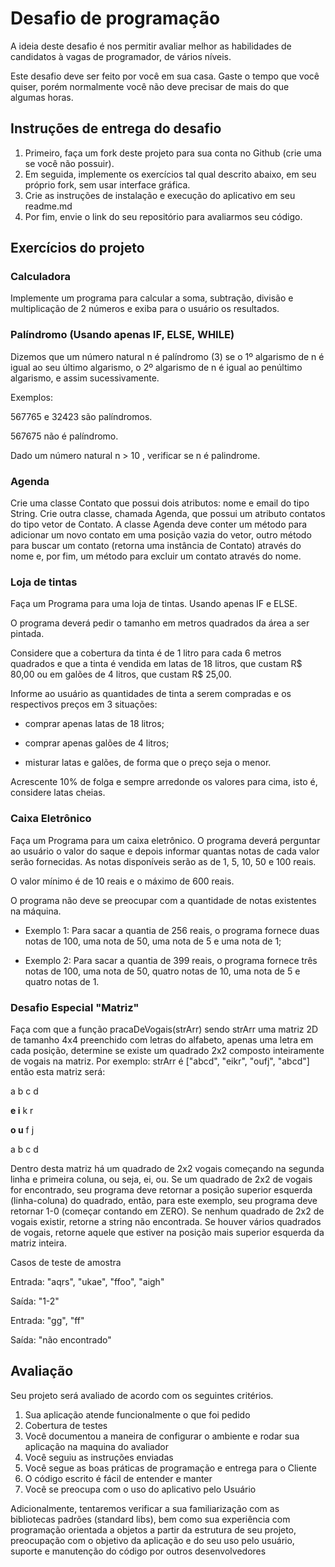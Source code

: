 
# Desafio de programação
A ideia deste desafio é nos permitir avaliar melhor as habilidades de candidatos à vagas de programador, de vários níveis.

Este desafio deve ser feito por você em sua casa. Gaste o tempo que você quiser, porém normalmente você não deve precisar de mais do que algumas horas.

## Instruções de entrega do desafio
1. Primeiro, faça um fork deste projeto para sua conta no Github (crie uma se você não possuir).
2. Em seguida, implemente os exercícios tal qual descrito abaixo, em seu próprio fork, sem usar interface gráfica.
3. Crie as instruções de instalação e execução do aplicativo em seu readme.md
4. Por fim, envie o link do seu repositório para avaliarmos seu código.

## Exercícios do projeto

### Calculadora
Implemente um programa para calcular a soma, subtração, divisão e multiplicação de 2 números e exiba para o usuário os resultados.

### Palíndromo (Usando apenas IF, ELSE, WHILE)
Dizemos que um número natural n é palíndromo (3) se o 1º algarismo de n é igual ao seu último algarismo, o 2º algarismo de n é igual ao penúltimo algarismo, e assim sucessivamente.

Exemplos:

567765 e 32423 são palíndromos.

567675 não é palíndromo.

Dado um número natural   n > 10 , verificar se n é palindrome.

### Agenda
Crie uma classe Contato que possui dois atributos: nome e email do tipo String. Crie outra classe, chamada Agenda, que possui um atributo contatos do tipo vetor de Contato. A classe Agenda deve conter um método para adicionar um novo contato em uma posição vazia do vetor, outro método para buscar um contato (retorna uma instância de Contato) através do nome e, por fim, um método para excluir um contato através do nome.

### Loja de tintas
Faça um Programa para uma loja de tintas. Usando apenas IF e ELSE.

O programa deverá pedir o tamanho em metros quadrados da área a ser pintada.

Considere que a cobertura da tinta é de 1 litro para cada 6 metros quadrados e que a tinta é vendida em latas de 18 litros, que custam R$ 80,00 ou em galões de 4 litros, que custam R$ 25,00.

Informe ao usuário as quantidades de tinta a serem compradas e os respectivos preços em 3 situações:

- comprar apenas latas de 18 litros;

- comprar apenas galões de 4 litros;

- misturar latas e galões, de forma que o preço seja o menor.

Acrescente 10% de folga e sempre arredonde os valores para cima, isto é, considere latas cheias.

### Caixa Eletrônico
Faça um Programa para um caixa eletrônico. O programa deverá perguntar ao usuário o valor do saque e depois informar quantas notas de cada valor serão fornecidas. As notas disponíveis serão as de 1, 5, 10, 50 e 100 reais.

O valor mínimo é de 10 reais e o máximo de 600 reais.

O programa não deve se preocupar com a quantidade de notas existentes na máquina.

- Exemplo 1: Para sacar a quantia de 256 reais, o programa fornece duas	notas de 100, uma nota de 50, uma nota de 5 e uma 
nota de 1;

- Exemplo 2: Para sacar a quantia de 399 reais, o programa fornece três notas de 100, uma nota de 50, quatro notas de 10, uma nota de 5 e quatro notas de 1.

### Desafio Especial "Matriz"
Faça com que a função pracaDeVogais(strArr) sendo strArr uma matriz 2D de tamanho 4x4 preenchido com letras do alfabeto, apenas uma letra em cada posição, determine se existe um quadrado 2x2 composto inteiramente de vogais na matriz. Por exemplo: strArr é ["abcd", "eikr", "oufj", "abcd"] então esta matriz será:

a b c d

**e i** k r

**o u** f j

a b c d

Dentro desta matriz há um quadrado de 2x2 vogais começando na segunda linha e primeira coluna, ou seja, ei, ou. Se um quadrado de 2x2 de vogais for encontrado, seu programa deve retornar a posição superior esquerda (linha-coluna) do quadrado, então, para este exemplo, seu programa deve retornar 1-0 (começar contando em ZERO). Se nenhum quadrado de 2x2 de vogais existir, retorne a string não encontrada. Se houver vários quadrados de vogais, retorne aquele que estiver na posição mais superior esquerda da matriz inteira.

Casos de teste de amostra

Entrada: "aqrs", "ukae", "ffoo", "aigh"

Saída: "1-2"

Entrada: "gg", "ff"

Saída: "não encontrado"

## Avaliação
Seu projeto será avaliado de acordo com os seguintes critérios. 

1. Sua aplicação atende funcionalmente o que foi pedido
2. Cobertura de testes
3. Você documentou a maneira de configurar o ambiente e rodar sua aplicação na maquina do avaliador
4. Você seguiu as instruções enviadas
5. Você segue as boas práticas de programação e entrega para o Cliente
6. O código escrito é fácil de entender e manter
7. Você se preocupa com o uso do aplicativo pelo Usuário

Adicionalmente, tentaremos verificar a sua familiarização com as bibliotecas padrões (standard libs), bem como sua experiência com programação orientada a objetos a partir da estrutura de seu projeto, preocupação com o objetivo da aplicação e do seu uso pelo usuário, suporte e manutenção do código por outros desenvolvedores
